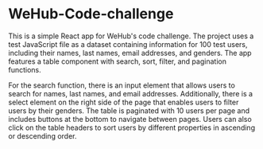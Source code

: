 # WeHub-Code-challenge
This is a simple React app for WeHub's code challenge.
The project uses a test JavaScript file as a dataset containing information for 100 test users, including their names, last names, email addresses, and genders. The app features a table component with search, sort, filter, and pagination functions.

For the search function, there is an input element that allows users to search for names, last names, and email addresses. Additionally, there is a select element on the right side of the page that enables users to filter users by their genders. The table is paginated with 10 users per page and includes buttons at the bottom to navigate between pages. Users can also click on the table headers to sort users by different properties in ascending or descending order.
